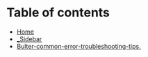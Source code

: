 # Table of contents

* [Home](README.md)
* [\_Sidebar](_sidebar.md)
* [Bulter-common-error-troubleshooting-tips.](bulter-common-error-troubleshooting-tips..md)

